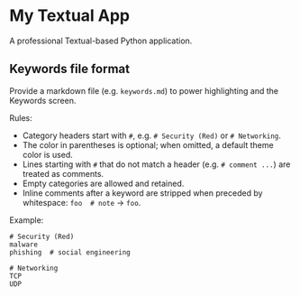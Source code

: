 # My Textual App

A professional Textual-based Python application.

## Keywords file format

Provide a markdown file (e.g. `keywords.md`) to power highlighting and the Keywords screen.

Rules:
- Category headers start with `#`, e.g. `# Security (Red)` or `# Networking`.
- The color in parentheses is optional; when omitted, a default theme color is used.
- Lines starting with `#` that do not match a header (e.g. `# comment ...`) are treated as comments.
- Empty categories are allowed and retained.
- Inline comments after a keyword are stripped when preceded by whitespace: `foo  # note` -> `foo`.

Example:

```
# Security (Red)
malware
phishing  # social engineering

# Networking
TCP
UDP
```
